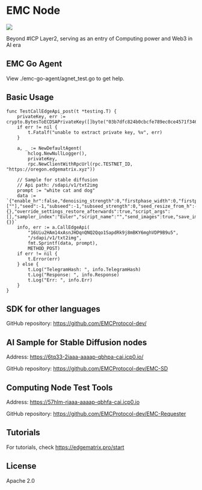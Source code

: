 # EMC Node

![](https://www.edgematrix.pro/requester/static/images/4c67f2b1e2.png)

Beyond #ICP Layer2, serving as an entry of Computing power and Web3 in AI era

## EMC Go Agent
View ./emc-go-agent/agnet_test.go to get help.


## Basic Usage
```code
func TestCallEdgeApi_post(t *testing.T) {
	privateKey, err := crypto.BytesToECDSAPrivateKey([]byte("03b7dfc824b0cbcfe789ec0ce4571f3460befd0490e3d0d2aad8e3c07dbcce14"))
	if err != nil {
		t.Fatalf("unable to extract private key, %v", err)
	}

	a, _ := NewDefaultAgent(
		hclog.NewNullLogger(),
		privateKey,
		rpc.NewClientWithRpcUrl(rpc.TESTNET_ID, "https://oregon.edgematrix.xyz"))

	// Sample for stable diffusion
	// Api path: /sdapi/v1/txt2img
	prompt := "white cat and dog"
	data := `{"enable_hr":false,"denoising_strength":0,"firstphase_width":0,"firstphase_height":0,"hr_scale":2,"hr_upscaler":"","hr_second_pass_steps":0,"hr_resize_x":0,"hr_resize_y":0,"prompt":"%s","styles":[""],"seed":-1,"subseed":-1,"subseed_strength":0,"seed_resize_from_h":-1,"seed_resize_from_w":-1,"sampler_name":"","batch_size":1,"n_iter":1,"steps":50,"cfg_scale":7,"width":512,"height":512,"restore_faces":false,"tiling":false,"do_not_save_samples":false,"do_not_save_grid":false,"negative_prompt":"","eta":0,"s_churn":0,"s_tmax":0,"s_tmin":0,"s_noise":1,"override_settings":{},"override_settings_restore_afterwards":true,"script_args":[],"sampler_index":"Euler","script_name":"","send_images":true,"save_images":false,"alwayson_scripts":{}}`
	info, err := a.CallEdgeApi(
		"16Uiu2HAm14xAsnJHDqnQNQ2Qqo1SapdRk9j8mBKY6mghVDP9B9u5",
		"/sdapi/v1/txt2img",
		fmt.Sprintf(data, prompt),
		METHOD_POST)
	if err != nil {
		t.Error(err)
	} else {
		t.Log("TelegramHash: ", info.TelegramHash)
		t.Log("Response: ", info.Response)
		t.Log("Err: ", info.Err)
	}
}
```

## SDK for other languages
GitHub repository: https://github.com/EMCProtocol-dev/

##  AI Sample for Stable Diffusion nodes
Address: https://6tq33-2iaaa-aaaap-qbhpa-cai.icp0.io/

GitHub repository: https://github.com/EMCProtocol-dev/EMC-SD

## Computing Node Test Tools
Address: https://57hlm-riaaa-aaaap-qbhfa-cai.icp0.io

GitHub repository: https://github.com/EMCProtocol-dev/EMC-Requester

## Tutorials
For tutorials, check https://edgematrix.pro/start

License
------
Apache 2.0
